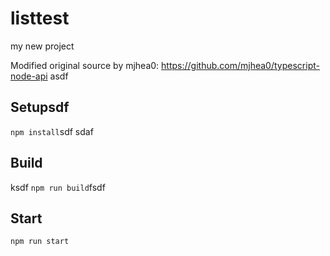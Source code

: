 # listtest

my new project

Modified original source by mjhea0: https://github.com/mjhea0/typescript-node-api
asdf
## Setupsdf

`npm install`sdf
sdaf
## Build
ksdf
`npm run build`fsdf

## Start

`npm run start`
